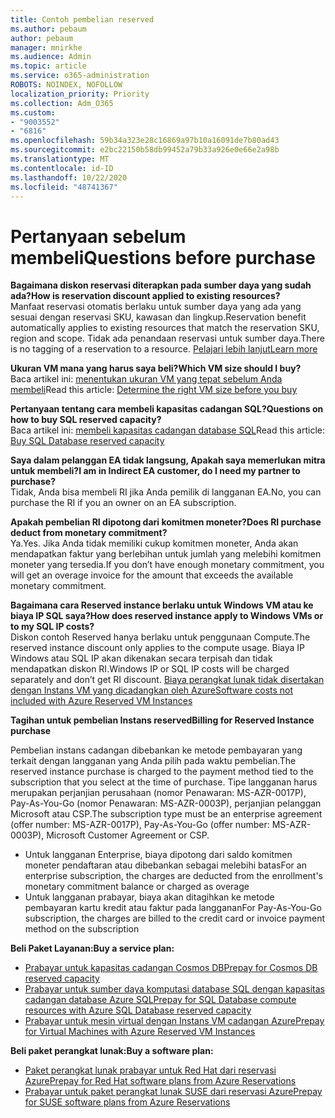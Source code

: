 ```yaml
---
title: Contoh pembelian reserved
ms.author: pebaum
author: pebaum
manager: mnirkhe
ms.audience: Admin
ms.topic: article
ms.service: o365-administration
ROBOTS: NOINDEX, NOFOLLOW
localization_priority: Priority
ms.collection: Adm_O365
ms.custom:
- "9003552"
- "6816"
ms.openlocfilehash: 59b34a323e28c16869a97b10a16091de7b80ad43
ms.sourcegitcommit: e2bc22150b58db99452a79b33a926e0e66e2a98b
ms.translationtype: MT
ms.contentlocale: id-ID
ms.lasthandoff: 10/22/2020
ms.locfileid: "48741367"
---
```

# <a name="questions-before-purchase"></a><span data-ttu-id="e26b9-102">Pertanyaan sebelum membeli</span><span class="sxs-lookup"><span data-stu-id="e26b9-102">Questions before purchase</span></span>

<span data-ttu-id="e26b9-103">**Bagaimana diskon reservasi diterapkan pada sumber daya yang sudah ada?**</span><span class="sxs-lookup"><span data-stu-id="e26b9-103">**How is reservation discount applied to existing resources?**</span></span>  
<span data-ttu-id="e26b9-104">Manfaat reservasi otomatis berlaku untuk sumber daya yang ada yang sesuai dengan reservasi SKU, kawasan dan lingkup.</span><span class="sxs-lookup"><span data-stu-id="e26b9-104">Reservation benefit automatically applies to existing resources that match the reservation SKU, region and scope.</span></span> <span data-ttu-id="e26b9-105">Tidak ada penandaan reservasi untuk sumber daya.</span><span class="sxs-lookup"><span data-stu-id="e26b9-105">There is no tagging of a reservation to a resource.</span></span> [<span data-ttu-id="e26b9-106">Pelajari lebih lanjut</span><span class="sxs-lookup"><span data-stu-id="e26b9-106">Learn more</span></span>](https://docs.microsoft.com/azure/cost-management-billing/reservations/save-compute-costs-reservations?WT.mc_id=Portal-Microsoft_Azure_Support#how-reservation-discount-is-applied) 

<span data-ttu-id="e26b9-107">**Ukuran VM mana yang harus saya beli?**</span><span class="sxs-lookup"><span data-stu-id="e26b9-107">**Which VM size should I buy?**</span></span>  
<span data-ttu-id="e26b9-108">Baca artikel ini: [menentukan ukuran VM yang tepat sebelum Anda membeli](https://docs.microsoft.com/azure/virtual-machines/windows/prepay-reserved-vm-instances?toc=/azure/billing/TOC.json&WT.mc_id=Portal-Microsoft_Azure_Support#determine-the-right-vm-size-before-you-buy)</span><span class="sxs-lookup"><span data-stu-id="e26b9-108">Read this article: [Determine the right VM size before you buy](https://docs.microsoft.com/azure/virtual-machines/windows/prepay-reserved-vm-instances?toc=/azure/billing/TOC.json&WT.mc_id=Portal-Microsoft_Azure_Support#determine-the-right-vm-size-before-you-buy)</span></span>

<span data-ttu-id="e26b9-109">**Pertanyaan tentang cara membeli kapasitas cadangan SQL?**</span><span class="sxs-lookup"><span data-stu-id="e26b9-109">**Questions on how to buy SQL reserved capacity?**</span></span>  
<span data-ttu-id="e26b9-110">Baca artikel ini: [membeli kapasitas cadangan database SQL](https://docs.microsoft.com/azure/sql-database/sql-database-reserved-capacity?toc=/azure/billing/TOC.json&WT.mc_id=Portal-Microsoft_Azure_Support#buy-sql-database-reserved-capacity)</span><span class="sxs-lookup"><span data-stu-id="e26b9-110">Read this article: [Buy SQL Database reserved capacity](https://docs.microsoft.com/azure/sql-database/sql-database-reserved-capacity?toc=/azure/billing/TOC.json&WT.mc_id=Portal-Microsoft_Azure_Support#buy-sql-database-reserved-capacity)</span></span>

<span data-ttu-id="e26b9-111">**Saya dalam pelanggan EA tidak langsung, Apakah saya memerlukan mitra untuk membeli?**</span><span class="sxs-lookup"><span data-stu-id="e26b9-111">**I am in Indirect EA customer, do I need my partner to purchase?**</span></span>  
<span data-ttu-id="e26b9-112">Tidak, Anda bisa membeli RI jika Anda pemilik di langganan EA.</span><span class="sxs-lookup"><span data-stu-id="e26b9-112">No, you can purchase the RI if you an owner on an EA subscription.</span></span>

<span data-ttu-id="e26b9-113">**Apakah pembelian RI dipotong dari komitmen moneter?**</span><span class="sxs-lookup"><span data-stu-id="e26b9-113">**Does RI purchase deduct from monetary commitment?**</span></span>  
<span data-ttu-id="e26b9-114">Ya.</span><span class="sxs-lookup"><span data-stu-id="e26b9-114">Yes.</span></span> <span data-ttu-id="e26b9-115">Jika Anda tidak memiliki cukup komitmen moneter, Anda akan mendapatkan faktur yang berlebihan untuk jumlah yang melebihi komitmen moneter yang tersedia.</span><span class="sxs-lookup"><span data-stu-id="e26b9-115">If you don’t have enough monetary commitment, you will get an overage invoice for the amount that exceeds the available monetary commitment.</span></span>

<span data-ttu-id="e26b9-116">**Bagaimana cara Reserved instance berlaku untuk Windows VM atau ke biaya IP SQL saya?**</span><span class="sxs-lookup"><span data-stu-id="e26b9-116">**How does reserved instance apply to Windows VMs or to my SQL IP costs?**</span></span>  
<span data-ttu-id="e26b9-117">Diskon contoh Reserved hanya berlaku untuk penggunaan Compute.</span><span class="sxs-lookup"><span data-stu-id="e26b9-117">The reserved instance discount only applies to the compute usage.</span></span> <span data-ttu-id="e26b9-118">Biaya IP Windows atau SQL IP akan dikenakan secara terpisah dan tidak mendapatkan diskon RI.</span><span class="sxs-lookup"><span data-stu-id="e26b9-118">Windows IP or SQL IP costs will be charged separately and don’t get RI discount.</span></span> [<span data-ttu-id="e26b9-119">Biaya perangkat lunak tidak disertakan dengan Instans VM yang dicadangkan oleh Azure</span><span class="sxs-lookup"><span data-stu-id="e26b9-119">Software costs not included with Azure Reserved VM Instances</span></span>](https://docs.microsoft.com/azure/billing/billing-reserved-instance-windows-software-costs?WT.mc_id=Portal-Microsoft_Azure_Support)  
      
<span data-ttu-id="e26b9-120">**Tagihan untuk pembelian Instans reserved**</span><span class="sxs-lookup"><span data-stu-id="e26b9-120">**Billing for Reserved Instance purchase**</span></span>  
      
<span data-ttu-id="e26b9-121">Pembelian instans cadangan dibebankan ke metode pembayaran yang terkait dengan langganan yang Anda pilih pada waktu pembelian.</span><span class="sxs-lookup"><span data-stu-id="e26b9-121">The reserved instance purchase is charged to the payment method tied to the subscription that you select at the time of purchase.</span></span> <span data-ttu-id="e26b9-122">Tipe langganan harus merupakan perjanjian perusahaan (nomor Penawaran: MS-AZR-0017P), Pay-As-You-Go (nomor Penawaran: MS-AZR-0003P), perjanjian pelanggan Microsoft atau CSP.</span><span class="sxs-lookup"><span data-stu-id="e26b9-122">The subscription type must be an enterprise agreement (offer number: MS-AZR-0017P), Pay-As-You-Go (offer number: MS-AZR-0003P), Microsoft Customer Agreement or CSP.</span></span>

-   <span data-ttu-id="e26b9-123">Untuk langganan Enterprise, biaya dipotong dari saldo komitmen moneter pendaftaran atau dibebankan sebagai melebihi batas</span><span class="sxs-lookup"><span data-stu-id="e26b9-123">For an enterprise subscription, the charges are deducted from the enrollment's monetary commitment balance or charged as overage</span></span>
-   <span data-ttu-id="e26b9-124">Untuk langganan prabayar, biaya akan ditagihkan ke metode pembayaran kartu kredit atau faktur pada langganan</span><span class="sxs-lookup"><span data-stu-id="e26b9-124">For Pay-As-You-Go subscription, the charges are billed to the credit card or invoice payment method on the subscription</span></span>

<span data-ttu-id="e26b9-125">**Beli Paket Layanan:**</span><span class="sxs-lookup"><span data-stu-id="e26b9-125">**Buy a service plan:**</span></span>

-   [<span data-ttu-id="e26b9-126">Prabayar untuk kapasitas cadangan Cosmos DB</span><span class="sxs-lookup"><span data-stu-id="e26b9-126">Prepay for Cosmos DB reserved capacity</span></span>](https://docs.microsoft.com/azure/cosmos-db/cosmos-db-reserved-capacity?WT.mc_id=Portal-Microsoft_Azure_Support)
-   [<span data-ttu-id="e26b9-127">Prabayar untuk sumber daya komputasi database SQL dengan kapasitas cadangan database Azure SQL</span><span class="sxs-lookup"><span data-stu-id="e26b9-127">Prepay for SQL Database compute resources with Azure SQL Database reserved capacity</span></span>](https://docs.microsoft.com/azure/sql-database/sql-database-reserved-capacity?WT.mc_id=Portal-Microsoft_Azure_Support)
-   [<span data-ttu-id="e26b9-128">Prabayar untuk mesin virtual dengan Instans VM cadangan Azure</span><span class="sxs-lookup"><span data-stu-id="e26b9-128">Prepay for Virtual Machines with Azure Reserved VM Instances</span></span>](https://docs.microsoft.com/azure/virtual-machines/windows/prepay-reserved-vm-instances?WT.mc_id=Portal-Microsoft_Azure_Support)

<span data-ttu-id="e26b9-129">**Beli paket perangkat lunak:**</span><span class="sxs-lookup"><span data-stu-id="e26b9-129">**Buy a software plan:**</span></span>

-   [<span data-ttu-id="e26b9-130">Paket perangkat lunak prabayar untuk Red Hat dari reservasi Azure</span><span class="sxs-lookup"><span data-stu-id="e26b9-130">Prepay for Red Hat software plans from Azure Reservations</span></span>](https://docs.microsoft.com/azure/virtual-machines/linux/prepay-rhel-software-charges?WT.mc_id=Portal-Microsoft_Azure_Support)
-   [<span data-ttu-id="e26b9-131">Prabayar untuk paket perangkat lunak SUSE dari reservasi Azure</span><span class="sxs-lookup"><span data-stu-id="e26b9-131">Prepay for SUSE software plans from Azure Reservations</span></span>](https://docs.microsoft.com/azure/virtual-machines/linux/prepay-suse-software-charges?WT.mc_id=Portal-Microsoft_Azure_Support)